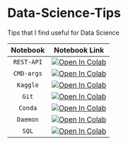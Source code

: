 # Data-Science-Tips
Tips that I find useful for Data Science

|    **Notebook**    |             **Notebook Link**               |
|:------------------:|:-------------------------------------------:|
| `REST-API`         | [![Open In Colab][badge]][rest]             |
| `CMD-args`         | [![Open In Colab][badge]][cmd]              |
| `Kaggle`           | [![Open In Colab][badge]][kaggle]           |
| `Git`              | [![Open In Colab][badge]][git]              |
| `Conda`            | [![Open In Colab][badge]][conda]            |
| `Daemon`           | [![Open In Colab][badge]][daemon]           |
| `SQL`              | [![Open In Colab][badge]][sql]              |


[badge]: https://colab.research.google.com/assets/colab-badge.svg
[rest]: https://colab.research.google.com/github/tabaraei/Data-Science-Tips/blob/master/REST-API.ipynb
[cmd]: https://colab.research.google.com/github/tabaraei/Data-Science-Tips/blob/master/CMD-args.ipynb
[kaggle]: https://colab.research.google.com/github/tabaraei/Data-Science-Tips/blob/master/kaggle.ipynb
[git]: https://colab.research.google.com/github/tabaraei/Data-Science-Tips/blob/master/git.ipynb
[conda]: https://colab.research.google.com/github/tabaraei/Data-Science-Tips/blob/master/conda.ipynb
[daemon]: https://colab.research.google.com/github/tabaraei/Data-Science-Tips/blob/master/daemon.ipynb
[sql]: https://colab.research.google.com/github/tabaraei/Data-Science-Tips/blob/master/sql.ipynb

